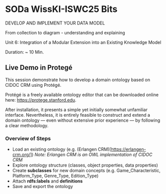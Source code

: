 <!--
*titel:
*author:in/urheber:in: 
orcid: 
email: SODa@sammlungen.io
*lizenz: cc by
lizenzlink: https://creativecommons.org/
*persistenter OER link: 
language: 
version:  v1
beschreibung: 
format: SODa WissKI How-to-Tutorial
modultitel: 
modul: Unit 1
einheitstitel: Welcome and warm-up 
eiheit: Einheit 1
lernziel: 

baustein:
zielgruppe: https://zenodo.org/records/15574575
gestaltungsprinzip: 
keywords: ???
erstellungsdatum: 

technische metadaten:
medientyp: text
dateiformat: .md
dauer: 
größe:
software: Web

icon: https://github.com/chastik/Beratung_Dateityp_Bild/refs/heads/main/resources/SODa-Logo_full.svg

link: https://raw.githubusercontent.com/chastik/WissKI/refs/heads/main/soda.css

-->

# SODa WissKI-ISWC25 Bits

DEVELOP AND IMPLEMENT YOUR DATA MODEL

From collection to diagram - understanding and explaining

Unit 6: Integration of a Modular Extension into an Existing Knowledge Model

Duration: ~ 10 Min.

##  Live Demo in Protegé

This session demonstrate how to develop a domain ontology based on CIDOC CRM using Protégé.

Protégé is a freely available ontology editor that can be downloaded online here: https://protege.stanford.edu. 

After installation, it presents a simple yet initially somewhat unfamiliar interface. Nevertheless, it is entirely feasible to construct and extend a domain ontology — even without extensive prior experience — by following a clear methodology.

### Overview of Steps

* Load an existing ontology (e.g. (Erlangen CRM)[https://erlangen-crm.org/]) *Note: Erlangen CRM is an OWL implementation of CIDOC CRM*
* Explore ontology structure (classes, object properties, data properties)
* Create **subclasses** for new domain concepts (e.g. Game_Characteristic, Platform_Type, Genre_Type, Edition_Type)
* Attach **rdfs:labels** and **definitions**
* Save and export the ontology 






